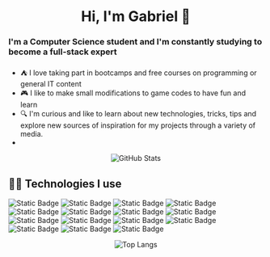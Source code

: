 # <center>Hi, I'm Gabriel 👋

### I'm a Computer Science student and I'm constantly studying to become a full-stack expert
- ⛺ I love taking part in bootcamps and free courses on programming or general IT content
- 🎮 I like to make small modifications to game codes to have fun and learn
- 🔍 I'm curious and like to learn about new technologies, tricks, tips and explore new sources of inspiration for my projects through a variety of media.
-

<center>

![GitHub Stats](https://github-readme-stats.vercel.app/api?username=gabsato&theme=transparent&bg_color=000&border_color=172573&show_icons=true&icon_color=1D64F2&title_color=6A66D9&text_color=F07EF2)

</center>

## 👩‍💻 Technologies I use
![Static Badge](https://img.shields.io/badge/JavaScript-black?style=flat&logo=javascript)
![Static Badge](https://img.shields.io/badge/HTML-black?style=flat&logo=html5)
![Static Badge](https://img.shields.io/badge/CSS-black?style=flat&logo=css3&logoColor=blue)
![Static Badge](https://img.shields.io/badge/Java-black?style=flat&logo=java)
![Static Badge](https://img.shields.io/badge/Spring%20Boot-black?style=flat&logo=springboot)
![Static Badge](https://img.shields.io/badge/Python-black?style=flat&logo=python)
![Static Badge](https://img.shields.io/badge/Ruby-black?style=flat&logo=ruby&logoColor=red)
![Static Badge](https://img.shields.io/badge/Node.JS-black?style=flat&logo=nodedotjs)
![Static Badge](https://img.shields.io/badge/TypeScript-black?style=flat&logo=typescript)
![Static Badge](https://img.shields.io/badge/MySQL-black?style=flat&logo=mysql)
![Static Badge](https://img.shields.io/badge/React-black?style=flat&logo=react)
![Static Badge](https://img.shields.io/badge/Angular-black?style=flat&logo=angular&logoColor=red)
![Static Badge](https://img.shields.io/badge/Bootstrap-black?style=flat&logo=bootstrap)
![Static Badge](https://img.shields.io/badge/Github-black?style=flat&logo=github)
![Static Badge](https://img.shields.io/badge/Git-black?style=flat&logo=Git)


<center>

![Top Langs](https://github-readme-stats-git-masterrstaa-rickstaa.vercel.app/api/top-langs/?username=gabsato&layout=compact&bg_color=000&border_color=30A3DC&title_color=E94D5F&text_color=FFF)

</center>
